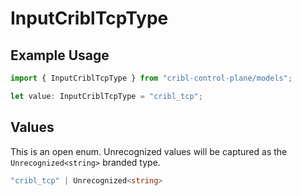 # InputCriblTcpType

## Example Usage

```typescript
import { InputCriblTcpType } from "cribl-control-plane/models";

let value: InputCriblTcpType = "cribl_tcp";
```

## Values

This is an open enum. Unrecognized values will be captured as the `Unrecognized<string>` branded type.

```typescript
"cribl_tcp" | Unrecognized<string>
```